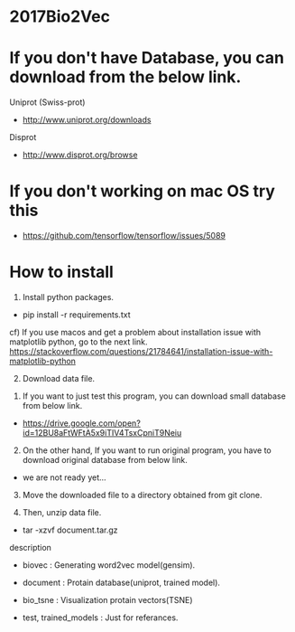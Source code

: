 # 2017Bio2Vec

If you don't have Database, you can download from the below link.
=================================================================

Uniprot (Swiss-prot)
 - http://www.uniprot.org/downloads

Disprot
 - http://www.disprot.org/browse
 

If you don't working on mac OS try this
=======================================
 - https://github.com/tensorflow/tensorflow/issues/5089


How to install
=======================================
1. Install python packages.
  - pip install -r requirements.txt

  cf) If you use macos and get a problem about installation issue with matplotlib python, go to the next link.
     https://stackoverflow.com/questions/21784641/installation-issue-with-matplotlib-python

2. Download data file.
  1) If you want to just test this program, you can download small database from below link.
  - https://drive.google.com/open?id=12BU8aFtWFtA5x9iTIV4TsxCpniT9Neiu
  
  2) On the other hand, If you want to run original program, you have to download original database from below link.
  - we are not ready yet...

3. Move the downloaded file to a directory obtained from git clone.

4. Then, unzip data file.
  - tar -xzvf document.tar.gz


 description 
  - biovec : Generating word2vec model(gensim).

  - document : Protain database(uniprot, trained model).

  - bio_tsne : Visualization protain vectors(TSNE)

  - test, trained_models : Just for referances.
